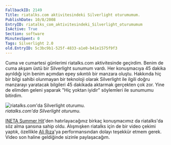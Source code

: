 ```yaml
---
FallbackID: 2149
Title: riatalks.com aktivitesindeki Silverlight oturumumum.
PublishDate: 10/8/2008
EntryID: riatalks_com_aktivitesindeki_Silverlight_oturumumum
IsActive: True
Section: software
MinutesSpent: 0
Tags: Silverlight 2.0
old.EntryID: 5c3bc9b1-525f-4833-a1e0-b41e1575f9f3
---
```

Cuma ve cumartesi günlerimi riatalks.com aktivitesinde geçirdim. Benim
de cuma akşam üstü bir Silverlight sunumum vardı. Her konuşmacıya 45
dakika ayrıldığı için benim açımdan epey sıkıntılı bir manzara oluştu.
Hakkında hiç bir bilgi sahibi olunmayan bir teknoloji olarak Silverlight
ile ilgili doğru manzarayı yaratacak bilgileri 45 dakikada aktarmak
gerçekten çok zor. Yine de elimden geleni yaparak "Hiç yoktan iyidir"
söylemleri ile sunumumu bitirdim.

![riatalks.com'da Silverlight
oturumu.](http://cdn.daron.yondem.com/assets/2149/09082008_1.jpg)\
*riatalks.com'da Silverlight oturumu.*

[INETA Summer
Hit](http://daron.yondem.com/tr/post/fea77806-5c57-4510-9008-ac286f29f8f0)'den
hatırlayacağınız birkaç konuşmacımız da riatalks'da söz alma şansına
sahip oldu. Alışmışken riatalks için de bir video çekimi yaptık,
özellikle [Ali Rıza](http://www.alibabaoglan.com/)'ya performansından
dolayı teşekkür etmem gerek. Video son haline geldiğinde sizinle
paylaşacağım.


